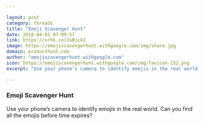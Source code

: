 ```yaml
---

layout: post
category: threads
title: "Emoji Scavenger Hunt"
date: 2018-04-01 07:09:57
link: https://vrhk.co/2uBjLGJ
image: https://emojiscavengerhunt.withgoogle.com/img/share.jpg
domain: producthunt.com
author: "emojiscavengerhunt.withgoogle.com"
icon: https://emojiscavengerhunt.withgoogle.com/img/favicon-152.png
excerpt: "Use your phone’s camera to identify emojis in the real world. Can you find all the emojis before time expires?"

---
```


### Emoji Scavenger Hunt

Use your phone’s camera to identify emojis in the real world. Can you find all the emojis before time expires?